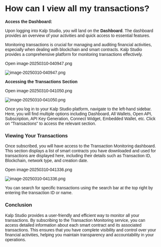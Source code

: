 <style>  body { font-family: "Source Sans 3", sans-serif!important; }</style>
<link href="https://fonts.googleapis.com/css2?family=Source+Sans+3:ital,wght@0,200..900;1,200..900&display=swap" rel="stylesheet">    
<link rel="stylesheet" href="https://fonts.googleapis.com/icon?family=Material+Icons">

# **How can I view all my transactions?**

**Access the Dashboard:**

Upon logging into Kalp Studio, you will land on the **Dashboard**. The dashboard provides an overview of your activities and quick access to essential features.

Monitoring transactions is crucial for managing and auditing financial activities, especially when dealing with blockchain and smart contracts. Kalp Studio provides a comprehensive platform for monitoring transactions effectively.

Open image-20250310-040947.png

![image-20250310-040947.png]()

**Accessing the Transactions Section**

Open image-20250310-041050.png

![image-20250310-041050.png]()

Once you log in to your Kalp Studio platform, navigate to the left-hand sidebar. Here, you will find multiple options including Dashboard, All Wallets, Open API, Subscription, API Key Generation, Connect Widget, Embedded Wallet, etc. Click on "Transactions" to access the relevant section.

### **Viewing Your Transactions**

Once subscribed, you will have access to the Transaction Monitoring dashboard. This section displays a list of smart contracts you have downloaded and used for transactions are displayed here, including their details such as Transaction ID, Blockchain, network type, and creation date.

Open image-20250310-041336.png

![image-20250310-041336.png]()

You can search for specific transactions using the search bar at the top right by entering the transaction ID or name.

### **Conclusion**

Kalp Studio provides a user-friendly and efficient way to monitor all your transactions. By subscribing to the Transaction Monitoring service, you can access detailed information about each smart contract and its associated transactions. This ensures that you have complete visibility and control over your financial activities, helping you maintain transparency and accountability in your operations.